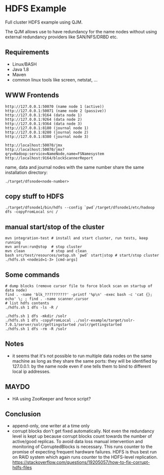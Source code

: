 # HDFS Example

Full cluster HDFS example using QJM.

The QJM allows use to have redundancy for the name nodes without
using external redundancy providers like SAN/NFS/DRBD etc.

## Requirements

* Linux/BASH
* Java 1.8
* Maven
* common linux tools like screen, netstat, ...

## WWW Frontends

    http://127.0.0.1:50070 (name node 1 (active))
    http://127.0.0.1:50071 (name node 2 (passive))
    http://127.0.0.1:9164 (data node 1)
    http://127.0.0.1:9264 (data node 2)
    http://127.0.0.1:9364 (data node 3)
    http://127.0.0.1:8180 (journal node 1)
    http://127.0.0.1:8280 (journal node 2)
    http://127.0.0.1:8380 (journal node 3)
    
    http://localhost:50070/jmx
    http://localhost:50070/jmx?qry=Hadoop:service=NameNode,name=FSNamesystem
    http://localhost:9164/blockScannerReport

name, data and journal nodes with the same number share the same installation directory:

    ./target/dfsnode<node-number>

## copy stuff to HDFS

    ./target/dfsnode1/bin/hdfs --config `pwd`/target/dfsnode1/etc/hadoop dfs -copyFromLocal src /
    
## manual start/stop of the cluster

    mvn integration-test # install and start cluster, run tests, keep running
    mvn antrun:run@stop  # stop cluster
    mvn clean            # stop and clean
    bash src/test/resources/setup.sh `pwd` start|stop # start/stop cluster
    ./hdfs.sh <nodeid=1-3> [cmd-args] 

## Some commands

    # dump blocks (remove cursor file to force block scan on startup of data node)
    find . -name 'blk_??????????' -printf '%p\n' -exec bash -c 'cat {}; echo' \; ; find . -name scanner.cursor
    # list hdfs contents
    ./hdfs.sh 1 dfs -ls -R /
    
    ./hdfs.sh 1 dfs -mkdir /solr
    ./hdfs.sh 1 dfs -copyFromLocal ../solr-example/target/solr-7.0.1/server/solr/gettingstarted /solr/gettingstarted
    ./hdfs.sh 1 dfs -rm -R /solr
    

## Notes

* it seems that it's not possible to run multiple data nodes on the same machine as long
as they share the same ports: they will be identified by 127.0.0.1:<port> by the name node
even if one tells them to bind to different local ip addresses.

## MAYDO

* HA using ZooKeeper and fence script?

## Conclusion

* append-only, one writer at a time only
* corrupt blocks don't get fixed automatically. Not even the redundancy level is kept up
because corrupt blocks count towards the number of active/good replicas.
To avoid data loss manual intervention and monitoring of CorruptedBlocks is necessary.
This runs counter to the promise of expecting frequent hardware failures. HDFS is thus
best run on RAID system which again runs counter to the HDFS-level replication.
https://stackoverflow.com/questions/19205057/how-to-fix-corrupt-hdfs-files



